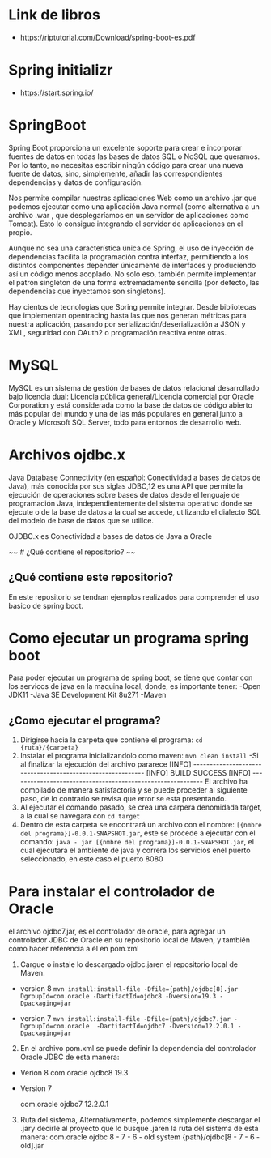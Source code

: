 # Link de libros 
- https://riptutorial.com/Download/spring-boot-es.pdf

# Spring initializr
- https://start.spring.io/

# SpringBoot

Spring Boot proporciona un excelente soporte para crear e incorporar fuentes de datos en todas las bases de datos SQL o NoSQL que queramos. Por lo tanto, no necesitas escribir ningún código para crear una nueva fuente de datos, sino, simplemente, añadir las correspondientes dependencias y datos de configuración.

Nos permite compilar nuestras aplicaciones Web como un archivo .jar que podemos ejecutar como una aplicación Java normal (como alternativa a un archivo .war , que desplegaríamos en un servidor de aplicaciones como Tomcat). Esto lo consigue integrando el servidor de aplicaciones en el propio.

Aunque no sea una característica única de Spring, el uso de inyección de dependencias facilita la programación contra interfaz, permitiendo a los distintos componentes depender únicamente de interfaces y produciendo así un código menos acoplado. No solo eso, también permite implementar el patrón singleton de una forma extremadamente sencilla (por defecto, las dependencias que inyectamos son singletons).

Hay cientos de tecnologías que Spring permite integrar. Desde bibliotecas que implementan opentracing hasta las que nos generan métricas para nuestra aplicación, pasando por serialización/deserialización a JSON y XML, seguridad con OAuth2 o programación reactiva entre otras.

# MySQL

MySQL es un sistema de gestión de bases de datos relacional desarrollado bajo licencia dual: Licencia pública general/Licencia comercial por Oracle Corporation y está considerada como la base de datos de código abierto más popular del mundo y una de las más populares en general junto a Oracle y Microsoft SQL Server, todo para entornos de desarrollo web.

# Archivos ojdbc.x

Java Database Connectivity (en español: Conectividad a bases de datos de Java), más conocida por sus siglas JDBC,1​2​ es una API que permite la ejecución de operaciones sobre bases de datos desde el lenguaje de programación Java, independientemente del sistema operativo donde se ejecute o de la base de datos a la cual se accede, utilizando el dialecto SQL del modelo de base de datos que se utilice.

OJDBC.x es Conectividad a bases de datos de Java a Oracle

~~ # ¿Qué contiene el repositorio? ~~

## ¿Qué contiene este repositorio?
En este repositorio se tendran ejemplos realizados para comprender el uso basico de spring boot.

# Como ejecutar un programa spring boot
Para poder ejecutar un programa de spring boot, se tiene que contar con los servicos de java en la maquina local, donde, es importante tener:
    -Open JDK11
    -Java SE Development Kit 8u271
    -Maven

## ¿Como ejecutar el programa?
1. Dirigirse hacia la carpeta que contiene el programa: `cd {ruta}/{carpeta}`
2. Instalar el programa inicializandolo como maven: `mvn clean install`
    -Si al finalizar la ejecución del archivo pararece
        [INFO] -----------------------------------------------------------
        [INFO] BUILD SUCCESS
        [INFO] -----------------------------------------------------------
    El archivo ha compilado de manera satisfactoria y se puede proceder al siguiente paso, de lo contrario se revisa que error se esta presentando.
3. Al ejecutar el comando pasado, se crea una carpera denomidada target, a la cual se navegara con `cd target`
4. Dentro de esta carpeta se encontrará un archivo con el nombre: `[{nmbre del programa}]-0.0.1-SNAPSHOT.jar`, este se procede a ejecutar con el comando: `java - jar [{nmbre del programa}]-0.0.1-SNAPSHOT.jar`, el cual ejecutara el ambiente de java y correra los servicios enel puerto seleccionado, en este caso el puerto 8080


# Para instalar el controlador de Oracle
el archivo ojdbc7.jar, es el controlador de oracle, para agregar un controlador JDBC de Oracle en su repositorio local de Maven, y también cómo hacer referencia a él en pom.xml

1. Cargue o instale lo descargado ojdbc.jaren el repositorio local de Maven.
- version 8
`mvn install:install-file -Dfile={path}/ojdbc[8].jar DgroupId=com.oracle -DartifactId=ojdbc8 -Dversion=19.3 -Dpackaging=jar`

- version 7
`mvn install:install-file -Dfile={path}/ojdbc7.jar -DgroupId=com.oracle  -DartifactId=ojdbc7 -Dversion=12.2.0.1 -Dpackaging=jar`

2. En el archivo pom.xml se puede definir la dependencia del controlador Oracle JDBC de esta manera:
- Verion 8
    <dependency>
        <groupId>com.oracle</groupId>
        <artifactId>ojdbc8</artifactId>
        <version>19.3</version>
    </dependency>

- Version 7
    <!-- ojdbc7.jar -->
    <dependency>
        <groupId>com.oracle</groupId>
        <artifactId>ojdbc7</artifactId>
        <version>12.2.0.1</version>
    </dependency>

3. Ruta del sistema, Alternativamente, podemos simplemente descargar el .jary decirle al proyecto que lo busque .jaren la ruta del sistema de esta manera:
    <dependency>
        <groupId>com.oracle</groupId>
        <artifactId>ojdbc</artifactId>
        <version>8 - 7 - 6 - old</version>
        <scope>system</scope>
        <systemPath>{path}/ojdbc[8 - 7 - 6 - old].jar</systemPath>
    </dependency>

    

